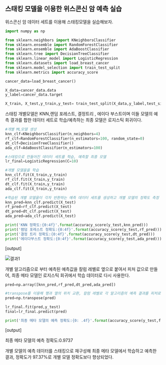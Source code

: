 ## 스태킹 모델을 이용한 위스콘신 암 예측 실습

위스콘신 암 데이터 세트를 이용해 스태킹모델을 실습해보자.

```python
import numpy as np

from sklearn.neighbors import KNeighborsClassifier
from sklearn.ensemble import RandomForestClassifier
from sklearn.ensemble import AdaBoostClassifier
from sklearn.tree import DecisionTreeClassifier
from sklearn.linear_model import LogisticRegression
from sklearn.datasets import load_breast_cancer
from sklearn.model_selection import train_test_split
from sklearn.metrics import accuracy_score

cancer_data=load_breast_cancer()

X_data=cancer_data.data
y_label=cancer_data.target

X_train, X_test,y_train,y_test= train_test_split(X_data,y_label,test_size=0.2,random_state=0)
```

스태킹 개별모델은 KNN,랜덤 포레스트, 결정트리 , 에이다 부스트이며 이들 모델의 예측 결과를 합한 데이터 세트로 학습/예측하는 최종 모델은 로지스틱 회귀이다.

```python
#개별 ML모델 생성
knn_clf=KNeighborsClassifier(n_neighbors=4)
rf_clf=RandomForestClassifier(n_estimators=100, random_state=0)
dt_clf=DecisionTreeClassifier()
ada_clf=AdaBoostClassifier(n_estimators=100)

#스태킹으로 만들어진 데이터 세트를 학습, 예측할 최종 모델
lr_final=LogisticRegression(C=10)

#개별 모델을을 학습
knn_clf.fit(X_train,y_train)
rf_clf.fit(X_train,y_train)
dt_clf.fit(X_train,y_train)
ada_clf.fit(X_train,y_train)

#학습된 개별 모델을이 각자 반환하는 예측 데이터 세트를 생성하고 개별 모델의 정확도 측정
knn_pred=knn_clf.predict(X_test)
rf_pred=rf_clf.predict(X_test)
dt_pred=dt_clf.predict(X_test)
ada_pred=ada_clf.predict(X_test)

print('KNN 정확도:{0:4f}'.format(accuracy_score(y_test,knn_pred)))
print('램덤 포레스트 정확도:{0:4f}'.format(accuracy_score(y_test,rf_pred)))
print('결정 트리 정확도:{0:4f}'.format(accuracy_score(y_test,dt_pred)))
print('에이다부스트 정확도:{0:4f}'.format(accuracy_score(y_test,ada_pred)))
```

[output]

![결과1](https://user-images.githubusercontent.com/77263283/125440051-5d2a8b03-a464-4938-a932-aedee7f2f8b1.png)

개별 알고리즘으로 부터 예측된 예측값을 칼럼 레벨로 옆으로 붙여서 피처 값으로 만들어, 최종 메타 모델인 로지스틱 회귀에서 학습 데이터로 다시 사용한다. 

```python
pred=np.array([knn_pred,rf_pred,dt_pred,ada_pred])

#transpose를 이용해 행과 열의 위치 교환, 칼럼 레벨로 각 알고리즘의 예측 결과를 피처로 만듦
pred=np.transpose(pred)

lr_final.fit(pred,y_test)
final=lr_final.predict(pred)

print('최종 메타 모델의 예측 정확도:{0: .4f}'.format(accuracy_score(y_test,final)))
```

[output]

최종 메타 모델의 예측 정확도:0.9737

개별 모델의 예측 데이터를 스태킹으로 재구성해 최종 메타 모델에서 학습하고 예측한 결과, 정확도가 97.37%로 개별 모델 정확도보다 향상되었다.
